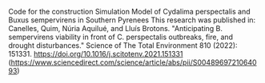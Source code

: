 Code for the construction Simulation Model of Cydalima perspectalis and Buxus sempervirens in Southern Pyrenees
This research was published in:
Canelles, Quim, Núria Aquilué, and Lluís Brotons. "Anticipating B. sempervirens viability in front of C. perspectalis outbreaks, fire, and drought disturbances." Science of The Total Environment 810 (2022): 151331.
https://doi.org/10.1016/j.scitotenv.2021.151331 (https://www.sciencedirect.com/science/article/abs/pii/S0048969721064093)
